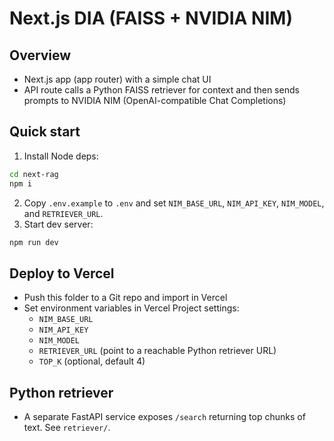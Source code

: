 # Next.js DIA (FAISS + NVIDIA NIM)

## Overview
- Next.js app (app router) with a simple chat UI
- API route calls a Python FAISS retriever for context and then sends prompts to NVIDIA NIM (OpenAI-compatible Chat Completions)

## Quick start
1. Install Node deps:
```bash
cd next-rag
npm i
```
2. Copy `.env.example` to `.env` and set `NIM_BASE_URL`, `NIM_API_KEY`, `NIM_MODEL`, and `RETRIEVER_URL`.
3. Start dev server:
```bash
npm run dev
```

## Deploy to Vercel
- Push this folder to a Git repo and import in Vercel
- Set environment variables in Vercel Project settings:
  - `NIM_BASE_URL`
  - `NIM_API_KEY`
  - `NIM_MODEL`
  - `RETRIEVER_URL` (point to a reachable Python retriever URL)
  - `TOP_K` (optional, default 4)

## Python retriever
- A separate FastAPI service exposes `/search` returning top chunks of text. See `retriever/`. 